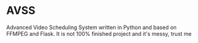 # AVSS
Advanced Video Scheduling System written in Python and based on FFMPEG and Flask.
It is not 100% finished project and it's messy, trust me
